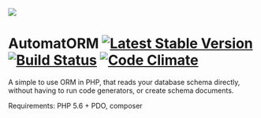 <img src='http://www.automatorm.com/img/logo.png?2'>

AutomatORM 
[![Latest Stable Version](https://poser.pugx.org/brokencube/automatorm/v/stable)](https://packagist.org/packages/brokencube/automatorm) 
[![Build Status](https://travis-ci.org/brokencube/automatorm.svg?branch=master)](https://travis-ci.org/brokencube/automatorm) 
[![Code Climate](https://codeclimate.com/github/brokencube/automatorm/badges/gpa.svg)](https://codeclimate.com/github/brokencube/automatorm) 
==========

A simple to use ORM in PHP, that reads your database schema directly, without having to run code generators, or create schema documents.

Requirements:
PHP 5.6 + PDO, composer
